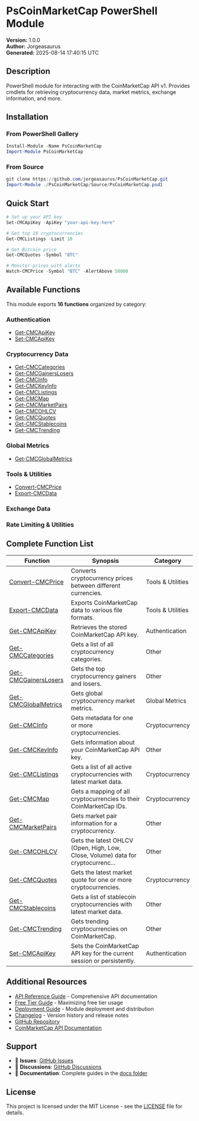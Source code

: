 # PsCoinMarketCap PowerShell Module

**Version:** 1.0.0  
**Author:** Jorgeasaurus  
**Generated:** 2025-08-14 17:40:15 UTC

## Description
PowerShell module for interacting with the CoinMarketCap API v1. Provides cmdlets for retrieving cryptocurrency data, market metrics, exchange information, and more.

## Installation

### From PowerShell Gallery
```powershell
Install-Module -Name PsCoinMarketCap
Import-Module PsCoinMarketCap
```

### From Source
```powershell
git clone https://github.com/jorgeasaurus/PsCoinMarketCap.git
Import-Module ./PsCoinMarketCap/Source/PsCoinMarketCap.psd1
```

## Quick Start

```powershell
# Set up your API key
Set-CMCApiKey -ApiKey "your-api-key-here"

# Get top 10 cryptocurrencies
Get-CMCListings -Limit 10

# Get Bitcoin price
Get-CMCQuotes -Symbol "BTC"

# Monitor prices with alerts
Watch-CMCPrice -Symbol "BTC" -AlertAbove 50000
```

## Available Functions

This module exports **16 functions** organized by category:

### Authentication
- [Get-CMCApiKey](en-US/Get-CMCApiKey.md)
- [Set-CMCApiKey](en-US/Set-CMCApiKey.md)

### Cryptocurrency Data
- [Get-CMCCategories](en-US/Get-CMCCategories.md)
- [Get-CMCGainersLosers](en-US/Get-CMCGainersLosers.md)
- [Get-CMCInfo](en-US/Get-CMCInfo.md)
- [Get-CMCKeyInfo](en-US/Get-CMCKeyInfo.md)
- [Get-CMCListings](en-US/Get-CMCListings.md)
- [Get-CMCMap](en-US/Get-CMCMap.md)
- [Get-CMCMarketPairs](en-US/Get-CMCMarketPairs.md)
- [Get-CMCOHLCV](en-US/Get-CMCOHLCV.md)
- [Get-CMCQuotes](en-US/Get-CMCQuotes.md)
- [Get-CMCStablecoins](en-US/Get-CMCStablecoins.md)
- [Get-CMCTrending](en-US/Get-CMCTrending.md)

### Global Metrics
- [Get-CMCGlobalMetrics](en-US/Get-CMCGlobalMetrics.md)

### Tools & Utilities
- [Convert-CMCPrice](en-US/Convert-CMCPrice.md)
- [Export-CMCData](en-US/Export-CMCData.md)

### Exchange Data


### Rate Limiting & Utilities


## Complete Function List

| Function | Synopsis | Category |
|----------|----------|----------|
| [Convert-CMCPrice](en-US/Convert-CMCPrice.md) | Converts cryptocurrency prices between different currencies. | Tools & Utilities |
| [Export-CMCData](en-US/Export-CMCData.md) | Exports CoinMarketCap data to various file formats. | Tools & Utilities |
| [Get-CMCApiKey](en-US/Get-CMCApiKey.md) | Retrieves the stored CoinMarketCap API key. | Authentication |
| [Get-CMCCategories](en-US/Get-CMCCategories.md) | Gets a list of all cryptocurrency categories. | Other |
| [Get-CMCGainersLosers](en-US/Get-CMCGainersLosers.md) | Gets the top cryptocurrency gainers and losers. | Other |
| [Get-CMCGlobalMetrics](en-US/Get-CMCGlobalMetrics.md) | Gets global cryptocurrency market metrics. | Global Metrics |
| [Get-CMCInfo](en-US/Get-CMCInfo.md) | Gets metadata for one or more cryptocurrencies. | Cryptocurrency |
| [Get-CMCKeyInfo](en-US/Get-CMCKeyInfo.md) | Gets information about your CoinMarketCap API key. | Other |
| [Get-CMCListings](en-US/Get-CMCListings.md) | Gets a list of all active cryptocurrencies with latest market data. | Cryptocurrency |
| [Get-CMCMap](en-US/Get-CMCMap.md) | Gets a mapping of all cryptocurrencies to their CoinMarketCap IDs. | Cryptocurrency |
| [Get-CMCMarketPairs](en-US/Get-CMCMarketPairs.md) | Gets market pair information for a cryptocurrency. | Other |
| [Get-CMCOHLCV](en-US/Get-CMCOHLCV.md) | Gets the latest OHLCV (Open, High, Low, Close, Volume) data for cryptocurrenc... | Other |
| [Get-CMCQuotes](en-US/Get-CMCQuotes.md) | Gets the latest market quote for one or more cryptocurrencies. | Cryptocurrency |
| [Get-CMCStablecoins](en-US/Get-CMCStablecoins.md) | Gets a list of stablecoin cryptocurrencies with latest market data. | Other |
| [Get-CMCTrending](en-US/Get-CMCTrending.md) | Gets trending cryptocurrencies on CoinMarketCap. | Other |
| [Set-CMCApiKey](en-US/Set-CMCApiKey.md) | Sets the CoinMarketCap API key for the current session or persistently. | Authentication |

## Additional Resources

- [API Reference Guide](API_REFERENCE.md) - Comprehensive API documentation
- [Free Tier Guide](FREE_TIER_GUIDE.md) - Maximizing free tier usage
- [Deployment Guide](../DEPLOYMENT_GUIDE.md) - Module deployment and distribution
- [Changelog](../CHANGELOG.md) - Version history and release notes
- [GitHub Repository](https://github.com/jorgeasaurus/PsCoinMarketCap)
- [CoinMarketCap API Documentation](https://coinmarketcap.com/api/documentation/v1/)

## Support

- 🐛 **Issues**: [GitHub Issues](https://github.com/jorgeasaurus/PsCoinMarketCap/issues)
- 💬 **Discussions**: [GitHub Discussions](https://github.com/jorgeasaurus/PsCoinMarketCap/discussions)
- 📖 **Documentation**: Complete guides in the [docs folder](.)

## License

This project is licensed under the MIT License - see the [LICENSE](../LICENSE) file for details.
